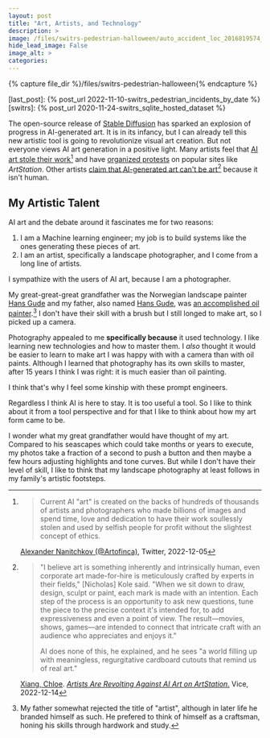 ```yaml
---
layout: post
title: "Art, Artists, and Technology"
description: >
image: /files/switrs-pedestrian-halloween/auto_accident_loc_2016819574_1920.jpg
hide_lead_image: False
image_alt: >
categories: 
---
```


{% capture file_dir %}/files/switrs-pedestrian-halloween{% endcapture %}

[last_post]: {% post_url 2022-11-10-switrs_pedestrian_incidents_by_date %}
[switrs]: {% post_url 2020-11-24-switrs_sqlite_hosted_dataset %}

The open-source release of [Stable Diffusion][sd] has sparked an explosion of
progress in AI-generated art. It is in its infancy, but I can already tell
this new artistic tool is going to revolutionize visual art creation. But not
everyone views AI art generation in a positive light. Many artists feel that
[AI art stole their work][stolen][^stolen_quote] and have [organized
protests][anti] on popular sites like _ArtStation_. Other artists [claim that
AI-generated art can't be art][not_art][^not_art_quote] because it isn't
human.

[sd]: https://en.wikipedia.org/wiki/Stable_Diffusion
[stolen]: https://twitter.com/Artofinca/status/1599730391698485248
[anti]: https://arstechnica.com/information-technology/2022/12/artstation-artists-stage-mass-protest-against-ai-generated-artwork/
[not_art]: https://www.vice.com/en/article/ake9me/artists-are-revolt-against-ai-art-on-artstation

[^stolen_quote]:
    > Current AI "art" is created on the backs of hundreds of thousands of
    > artists and photographers who made billions of images and spend time,
    > love and dedication to have their work soullessly stolen and used by
    > selfish people for profit without the slightest concept of ethics.

    [Alexander Nanitchkov (@Artofinca)][stolen], Twitter, 2022-12-05

[^not_art_quote]:

    >"I believe art is something inherently and intrinsically human, even
    >corporate art made-for-hire is meticulously crafted by experts in their
    >fields," [Nicholas] Kole said. "When we sit down to draw, design, sculpt
    >or paint, each mark is made with an intention. Each step of the process
    >is an opportunity to ask new questions, tune the piece to the precise
    >context it's intended for, to add expressiveness and even a point of
    >view. The result—movies, shows, games—are intended to connect that
    >intricate craft with an audience who appreciates and enjoys it." 
    >
    >AI does none of this, he explained, and he sees "a world filling up with
    >meaningless, regurgitative cardboard cutouts that remind us of real art."

    [Xiang, Chloe][chloe]. [_Artists Are Revolting Against AI Art on
    ArtStation._][not_art] Vice, 2022-12-14

[chloe]: https://twitter.com/chloexiang

## My Artistic Talent

AI art and the debate around it fascinates me for two reasons:

1. I am a Machine learning engineer; my job is to build systems like the ones
   generating these pieces of art.
2. I am an artist, specifically a landscape photographer, and I come from a
   long line of artists.

I sympathize with the users of AI art, because I am a photographer.

My great-great-great grandfather was the Norwegian landscape painter [Hans
Gude][hans_gude] and my father, also named [Hans Gude][hans_gude_2], was [an accomplished oil
<span style="white-space:nowrap">painter][painter].[^hans_art]</span> I don't have their skill with a brush but
I still longed to make art, so I picked up a camera.

[^hans_art]:
    My father somewhat rejected the title of "artist", although in later life
    he branded himself as such. He prefered to think of himself as a
    craftsman, honing his skills through hardwork and study.

Photography appealed to me **specifically because** it used technology. I
like learning new technologies and how to master them. I _also_ thought it
would be easier to learn to make art I was happy with with a camera than with
oil paints. Although I learned that photography has its own skills to master,
after 15 years I think I was right: it is much easier than oil painting.

I think that's why I feel some kinship with these prompt engineers. 


Regardless I think AI is here to stay. It is too useful a tool. So I like to
think about it from a tool perspective and for that I like to think about how
my art form came to be.

I wonder what my great grandfather would have thought of my art. Compared to
his seascapes which could take months or years to execute, my photos take a
fraction of a second to push a button and then maybe a few hours adjusting
highlights and tone curves. But while I don't have their level of skill, I
like to think that my landscape photography at least follows in my family's
artistic footsteps.

[hans_gude]: https://en.wikipedia.org/wiki/Hans_Gude
[hans_gude_2]: https://www.hfgudeart.com/about2
[painter]: https://www.hfgudeart.com/
